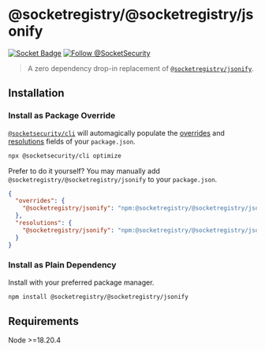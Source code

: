 # @socketregistry/@socketregistry/jsonify

[![Socket Badge](https://socket.dev/api/badge/npm/package/@socketregistry/@socketregistry/jsonify)](https://socket.dev/npm/package/@socketregistry/@socketregistry/jsonify)
[![Follow @SocketSecurity](https://img.shields.io/twitter/follow/SocketSecurity?style=social)](https://twitter.com/SocketSecurity)

> A zero dependency drop-in replacement of
> [`@socketregistry/jsonify`](https://www.npmjs.com/package/@socketregistry/jsonify).

## Installation

### Install as Package Override

[`@socketsecurity/cli`](https://www.npmjs.com/package/@socketsecurity/cli) will
automagically populate the
[overrides](https://docs.npmjs.com/cli/v9/configuring-npm/package-json#overrides)
and [resolutions](https://yarnpkg.com/configuration/manifest#resolutions) fields
of your `package.json`.

```sh
npx @socketsecurity/cli optimize
```

Prefer to do it yourself? You may manually add
`@socketregistry/@socketregistry/jsonify` to your `package.json`.

```json
{
  "overrides": {
    "@socketregistry/jsonify": "npm:@socketregistry/@socketregistry/jsonify@^1"
  },
  "resolutions": {
    "@socketregistry/jsonify": "npm:@socketregistry/@socketregistry/jsonify@^1"
  }
}
```

### Install as Plain Dependency

Install with your preferred package manager.

```sh
npm install @socketregistry/@socketregistry/jsonify
```

## Requirements

Node &gt;=18.20.4
